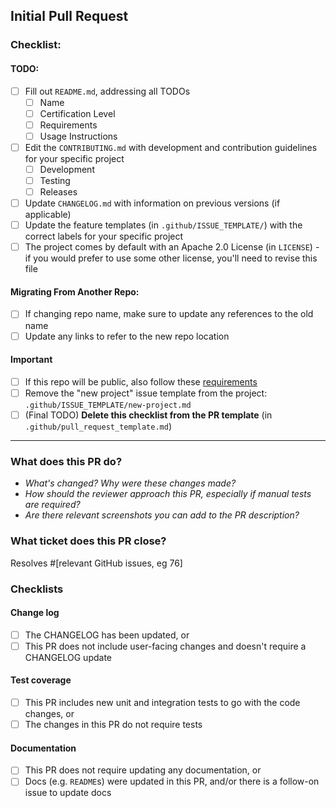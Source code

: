 ## Initial Pull Request

### Checklist:

#### TODO:
- [ ] Fill out `README.md`, addressing all TODOs
  - [ ] Name
  - [ ] Certification Level
  - [ ] Requirements
  - [ ] Usage Instructions
- [ ] Edit the `CONTRIBUTING.md` with development and contribution guidelines for your specific
      project
  - [ ] Development
  - [ ] Testing
  - [ ] Releases
- [ ] Update `CHANGELOG.md` with information on previous versions (if applicable)
- [ ] Update the feature templates (in `.github/ISSUE_TEMPLATE/`) with the correct labels
      for your specific project
- [ ] The project comes by default with an Apache 2.0 License (in `LICENSE`) - if you would
      prefer to use some other license, you'll need to revise this file

#### Migrating From Another Repo:
- [ ] If changing repo name, make sure to update any references to the old name
- [ ] Update any links to refer to the new repo location

#### Important
- [ ] If this repo will be public, also follow these [requirements](https://github.com/cyberark/employee-guidelines/blob/master/guidelines/public_repos_checklist.md)
- [ ] Remove the "new project" issue template from the project: `.github/ISSUE_TEMPLATE/new-project.md`
- [ ] (Final TODO) **Delete this checklist from the PR template** (in `.github/pull_request_template.md`)
  
---

### What does this PR do?
- _What's changed? Why were these changes made?_
- _How should the reviewer approach this PR, especially if manual tests are required?_
- _Are there relevant screenshots you can add to the PR description?_

### What ticket does this PR close?
Resolves #[relevant GitHub issues, eg 76]

### Checklists

#### Change log
- [ ] The CHANGELOG has been updated, or
- [ ] This PR does not include user-facing changes and doesn't require a CHANGELOG update

#### Test coverage
- [ ] This PR includes new unit and integration tests to go with the code changes, or
- [ ] The changes in this PR do not require tests

#### Documentation
- [ ] This PR does not require updating any documentation, or
- [ ] Docs (e.g. `README`s) were updated in this PR, and/or there is a follow-on issue to update docs
